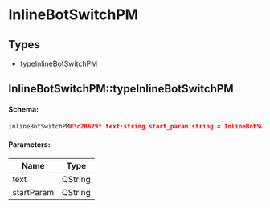 # InlineBotSwitchPM

## Types

* [typeInlineBotSwitchPM](#inlinebotswitchpmtypeinlinebotswitchpm)

## InlineBotSwitchPM::typeInlineBotSwitchPM

#### Schema:

```c++
inlineBotSwitchPM#3c20629f text:string start_param:string = InlineBotSwitchPM;
```

#### Parameters:

|Name|Type|
|----|----|
|text|QString|
|startParam|QString|

